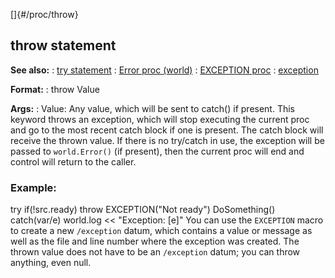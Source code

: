 []{#/proc/throw}
  ## throw statement
  **See also:**
  :   [try statement](ref/proc/try)
  :   [Error proc (world)](ref/world/proc/Error)
  :   [EXCEPTION proc](ref/proc/EXCEPTION)
  :   [exception](ref/exception)
  <!-- -->
  **Format:**
  :   throw Value
  <!-- -->
  **Args:**
  :   Value: Any value, which will be sent to catch() if present.
  This keyword throws an exception, which will stop executing the current
  proc and go to the most recent catch block if one is present. The catch
  block will receive the thrown value. If there is no try/catch in use,
  the exception will be passed to `world.Error()` (if present), then the
  current proc will end and control will return to the caller.
  ### Example:
  try if(!src.ready) throw EXCEPTION(\"Not ready\") DoSomething()
  catch(var/e) world.log \<\< \"Exception: \[e\]\"
  You can use the `EXCEPTION` macro to create a new `/exception` datum,
  which contains a value or message as well as the file and line number
  where the exception was created. The thrown value does not have to be an
  `/exception` datum; you can throw anything, even null.